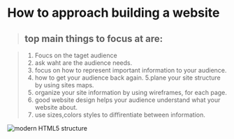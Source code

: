
# How to approach building a website
> ## top main things to focus at are:

>1. Foucs on the taget audience
>2. ask waht are the audience needs.
>3. focus on how to represent important information to your audience.
>4. how to get your audience back again.
>5.plane your site structure by using sites maps.
>6. organize your site information  by using wireframes, for each page.
>7. good website design helps your audience understand what your website about.
>8. use sizes,colors styles to diffirentiate between information.

![modern HTML5 structure](https://www.script-tutorials.com/demos/531/structure.png)